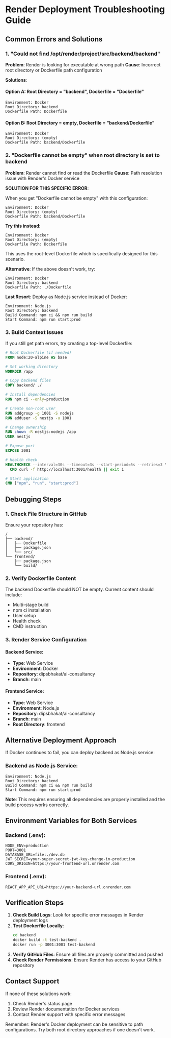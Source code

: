 # Render Deployment Troubleshooting Guide

## Common Errors and Solutions

### 1. "Could not find /opt/render/project/src/backend/backend"

**Problem**: Render is looking for executable at wrong path
**Cause**: Incorrect root directory or Dockerfile path configuration

**Solutions**:

#### Option A: Root Directory = "backend", Dockerfile = "Dockerfile"
```
Environment: Docker
Root Directory: backend
Dockerfile Path: Dockerfile
```

#### Option B: Root Directory = empty, Dockerfile = "backend/Dockerfile"
```
Environment: Docker
Root Directory: (empty)
Dockerfile Path: backend/Dockerfile
```

### 2. "Dockerfile cannot be empty" when root directory is set to backend

**Problem**: Render cannot find or read the Dockerfile
**Cause**: Path resolution issue with Render's Docker service

**SOLUTION FOR THIS SPECIFIC ERROR**:

When you get "Dockerfile cannot be empty" with this configuration:
```
Environment: Docker
Root Directory: (empty)
Dockerfile Path: backend/Dockerfile
```

**Try this instead**:
```
Environment: Docker
Root Directory: (empty)
Dockerfile Path: Dockerfile
```

This uses the root-level Dockerfile which is specifically designed for this scenario.

**Alternative**: If the above doesn't work, try:
```
Environment: Docker
Root Directory: backend
Dockerfile Path: ./Dockerfile
```

**Last Resort**: Deploy as Node.js service instead of Docker:
```
Environment: Node.js
Root Directory: backend
Build Command: npm ci && npm run build
Start Command: npm run start:prod
```

### 3. Build Context Issues

If you still get path errors, try creating a top-level Dockerfile:

```dockerfile
# Root Dockerfile (if needed)
FROM node:20-alpine AS base

# Set working directory
WORKDIR /app

# Copy backend files
COPY backend/ ./

# Install dependencies
RUN npm ci --only=production

# Create non-root user
RUN addgroup -g 1001 -S nodejs
RUN adduser -S nestjs -u 1001

# Change ownership
RUN chown -R nestjs:nodejs /app
USER nestjs

# Expose port
EXPOSE 3001

# Health check
HEALTHCHECK --interval=30s --timeout=3s --start-period=5s --retries=3 \
  CMD curl -f http://localhost:3001/health || exit 1

# Start application
CMD ["npm", "run", "start:prod"]
```

## Debugging Steps

### 1. Check File Structure in GitHub
Ensure your repository has:
```
/
├── backend/
│   ├── Dockerfile
│   ├── package.json
│   └── src/
└── frontend/
    ├── package.json
    └── build/
```

### 2. Verify Dockerfile Content
The backend Dockerfile should NOT be empty. Current content should include:
- Multi-stage build
- npm ci installation
- User setup
- Health check
- CMD instruction

### 3. Render Service Configuration

#### Backend Service:
- **Type**: Web Service
- **Environment**: Docker
- **Repository**: dipsbhakat/ai-consultancy
- **Branch**: main

#### Frontend Service:
- **Type**: Web Service  
- **Environment**: Node.js
- **Repository**: dipsbhakat/ai-consultancy
- **Branch**: main
- **Root Directory**: frontend

## Alternative Deployment Approach

If Docker continues to fail, you can deploy backend as Node.js service:

### Backend as Node.js Service:
```
Environment: Node.js
Root Directory: backend
Build Command: npm ci && npm run build
Start Command: npm run start:prod
```

**Note**: This requires ensuring all dependencies are properly installed and the build process works correctly.

## Environment Variables for Both Services

### Backend (.env):
```
NODE_ENV=production
PORT=3001
DATABASE_URL=file:./dev.db
JWT_SECRET=your-super-secret-jwt-key-change-in-production
CORS_ORIGIN=https://your-frontend-url.onrender.com
```

### Frontend (.env):
```
REACT_APP_API_URL=https://your-backend-url.onrender.com
```

## Verification Steps

1. **Check Build Logs**: Look for specific error messages in Render deployment logs
2. **Test Dockerfile Locally**: 
   ```bash
   cd backend
   docker build -t test-backend .
   docker run -p 3001:3001 test-backend
   ```
3. **Verify GitHub Files**: Ensure all files are properly committed and pushed
4. **Check Render Permissions**: Ensure Render has access to your GitHub repository

## Contact Support

If none of these solutions work:
1. Check Render's status page
2. Review Render documentation for Docker services
3. Contact Render support with specific error messages

Remember: Render's Docker deployment can be sensitive to path configurations. Try both root directory approaches if one doesn't work.
